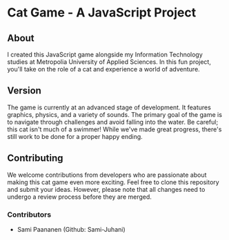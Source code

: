 # Cat Game - A JavaScript Project

## About
I created this JavaScript game alongside my Information Technology studies at Metropolia University of Applied Sciences. In this fun project, you'll take on the role of a cat and experience a world of adventure.

## Version
The game is currently at an advanced stage of development. It features graphics, physics, and a variety of sounds. The primary goal of the game is to navigate through challenges and avoid falling into the water. Be careful; this cat isn't much of a swimmer! While we've made great progress, there's still work to be done for a proper happy ending.

## Contributing
We welcome contributions from developers who are passionate about making this cat game even more exciting. Feel free to clone this repository and submit your ideas. However, please note that all changes need to undergo a review process before they are merged.

### Contributors
- Sami Paananen (Github: Sami-Juhani)

